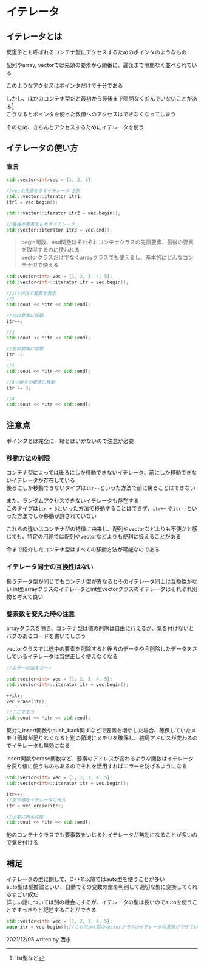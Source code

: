 # イテレータ

## イテレータとは

反復子とも呼ばれるコンテナ型にアクセスするためのポインタのようなもの  

配列やarray, vectorでは先頭の要素から順番に、最後まで隙間なく並べられている

このようなアクセスはポインタだけで十分である

しかし、ほかのコンテナ型だと最初から最後まで隙間なく並んでいないことがある[^1]  
こうなるとポインタを使った数値へのアクセスはできなくなってしまう

そのため、きちんとアクセスするためにイテレータを使う

[^1]: list型など

## イテレータの使い方

### 宣言

```C++
std::vector<int>vec = {1, 2, 3};

//vecの先頭を示すイテレータ 2例
std:::vector::iterator itr1;
itr1 = vec.begin();

std:::vector::iterator itr2 = vec.begin();

//最後の要素をしめすイテレータ
std::vector::iterator itr3 = vec.end();
```

>begin関数、end関数はそれぞれコンテナクラスの先頭要素、最後の要素を取得するのに使われる  
vectorクラスだけでなくarrayクラスでも使えるし、基本的にどんなコンテナ型で使える

```C++
std::vector<int> vec = {1, 2, 3, 4, 5};
std::vector<int>::iterator itr = vec.begin();

//itrが指す要素を表示
//1
std::cout << *itr << std::endl;

//次の要素に移動
itr++;

//2
std::cout << *itr << std::endl;

//前の要素に移動
itr--;

//1
std::cout << *itr << std::endl;

//3つ後ろの要素に移動
itr += 3;

//4
std::cout << *itr << std::endl;
```

## 注意点

ポインタとは完全に一緒とはいかないので注意が必要

### 移動方法の制限

コンテナ型によっては後ろにしか移動できないイテレータ、前にしか移動できないイテレータが存在している  
後ろにしか移動できないタイプは`itr--`といった方法で前に戻ることはできない

また、ランダムアクセスできないイテレータも存在する  
このタイプは`itr + 3`といった方法で移動することはできず、`itr++` や`itr--`といった方法でしか移動が許されていない

これらの違いはコンテナ型の特徴に由来し、配列やvectorなどよりも不便だと感じても、特定の用途では配列やvectorなどよりも便利に扱えることがある

今まで紹介したコンテナ型はすべての移動方法が可能なのである

### イテレータ同士の互換性はない

扱うデータ型が同じでもコンテナ型が異なるとそのイテレータ同士は互換性がない
int型arrayクラスのイテレータとint型vectorクラスのイテレータはそれぞれ別物と考えて良い

### 要素数を変えた時の注意

arrayクラスを除き、コンテナ型は値の削除は自由に行えるが、気を付けないとバグのあるコードを書いてしまう

vectorクラスでは途中の要素を削除すると後ろのデータや今削除したデータをさしているイテレータは当然正しく使えなくなる

```C++
//エラーの出るコード

std::vector<int> vec = {1, 2, 3, 4, 5};
std::vector<int>::iterator itr = vec.begin();

++itr;
vec.erase(itr);

//ここでエラー
std::cout << *itr << std::endl;
```

反対にinsert関数やpush_back関すなどで要素を増やした場合、確保していたメモリ領域が足りなくなると別の領域にメモリを確保し、結局アドレスが変わるのでイテレータも無効になる

insert関数やerase関数など、要素のアドレスが変わるような関数はイテレータを戻り値に使うものもあるのでそれを活用すればエラーを防げるようになる

```C++
std::vector<int> vec = {1, 2, 3, 4, 5};
std::vector<int>::iterator itr = vec.begin();

itr++;
//戻り値をイテレータに代入
itr = vec.erase(itr);

//正常に表示可能
std::cout << *itr << std::endl;
```

他のコンテナクラスでも要素数をいじるとイテレータが無効になることが多いので気を付ける

## 補足

イテレータの型に関して、C++11以降ではauto型を使うことが多い  
auto型は型推論といい、自動でその変数の型を判別して適切な型に変換してくれるすごい奴だ  
詳しい話については別の機会にするが、イテレータの型は長いのでautoを使うことですっきりと記述することができる

```C++
std::vector<int> vec = {1, 2, 3, 4, 5};
auto itr = vec.begin();//これでint型のvectorクラスのイテレータの宣言ができている
```

2021/12/05
writen by 西永
